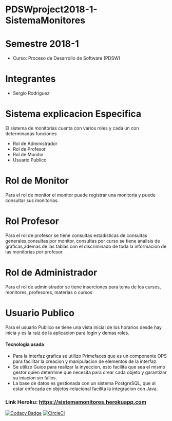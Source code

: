 # PDSWproject2018-1-SistemaMonitores
# Semestre 2018-1
   - Curso: Proceso de Desarrollo de Software (PDSW)

# Integrantes
  - Sergio Rodriguez 
 
# Sistema explicacion Especifica
El sistema de monitorias cuenta con varios roles y cada un con determinadas funciones
* Rol de Administrador
* Rol de Profesor
* Rol de Monitor
* Usuario Publico
# Rol de Monitor
Para el rol de monitor el monitor puede registrar una monitoria y puede consultar sus monitorias.
# Rol Profesor
Para el rol de profesor se tiene consultas estadisticas de consultas generales,consultas por monitor, consultas por curso
se tiene analisis de graficas,ademas de las tablas con el discriminado de toda la informacion de las monitorias por profesor
# Rol de Administrador
Para el rol de administrador se tiene inserciones para tema de los cursos, monitores, profesores, materias o cursos
# Usuario Publico
Para el usuario Publico se tiene una vista inicial de los horarios desde hay inicia y es la raiz de la aplicacion para
login y demas roles.

#### Tecnologia usada
- Para la interfaz grafica se utilizo Primefaces que es un componente OPS para facilitar la creacion y manipulacion de elementos de la interfaz.
- Se utilizo Guice para realizar la inyeccion, esto facilita que sea el mismo gestor quien determine que necesita para crear cada objeto y garantizar su iniacion sin fallos.
- La base de datos es gestionada con un sistema PostgreSQL, que al estar enfocada en objetos-relacional facilita la integracion con Java.

### Link Heroku: https://sistemamonitores.herokuapp.com

[![Codacy Badge](https://api.codacy.com/project/badge/Grade/19b424cce5fb4ec8ad4d930babd98f8a)](https://app.codacy.com/app/SergioRt1/SistemaMonitores?utm_source=github.com&utm_medium=referral&utm_content=SergioRt1/SistemaMonitores&utm_campaign=badger)
[![CircleCI](https://circleci.com/gh/SergioRt1/SistemaMonitores.svg?style=svg)](https://circleci.com/gh/SergioRt1/SistemaMonitores)




 

